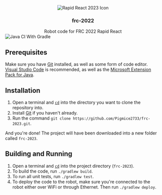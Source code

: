 <div align="center">
    <img alt="Rapid React 2023 Icon" src="https://www.firstinspires.org/sites/default/files/uploads/resource_library/frc/game-and-season-info/competition-manual/2022/rapidreact-transparent-vertical-200.png" />
    <h3><strong>frc-2022</strong></h3>
    <h7>Robot code for FRC 2022 Rapid React</h7>
</div>
<img alt="Java CI With Gradle" src="https://github.com/Pigmice2733/frc-2022/actions/workflows/gradle.yml/badge.svg" />
<br>

## Prerequisites

Make sure you have [Git](https://git-scm.com/downloads) installed, as well as some form of code editor. [Visual Studio Code](https://code.visualstudio.com/) is recommended, as well as the [Microsoft Extension Pack for Java](https://marketplace.visualstudio.com/items?itemName=vscjava.vscode-java-pack).

## Installation

1. Open a terminal and [`cd`](https://docs.microsoft.com/en-us/windows-server/administration/windows-commands/cd) into the directory you want to clone the repository into.
2. Install [Git](https://git-scm.com/downloads) if you haven't already.
3. Run the command `git clone https://github.com/Pigmice2733/frc-2023.git`.

And you're done! The project will have been downloaded into a new folder called `frc-2023`.

## Building and Running

1. Open a terminal and [`cd`](https://docs.microsoft.com/en-us/windows-server/administration/windows-commands/cd) into the project directory (`frc-2023`).
2. To build the code, run `./gradlew build`.
3. To run all unit tests, run `./gradlew test`.
4. To deploy the code to the robot, make sure you're connected to the robot either over WiFi or through Ethernet. Then run `./gradlew deploy`.
